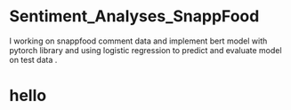 # Sentiment_Analyses_SnappFood
I working on snappfood comment data and implement bert model with pytorch library and using logistic regression to predict and evaluate model on test data .
# hello
